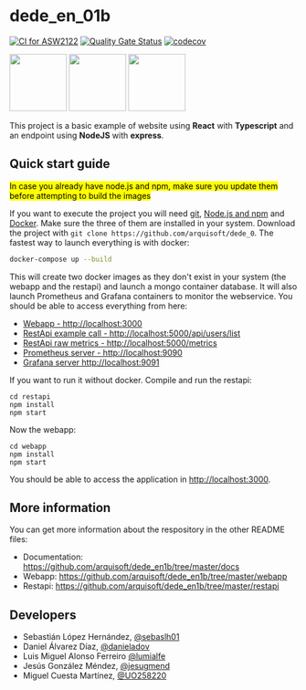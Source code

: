# dede_en_01b

[![CI for ASW2122](https://github.com/Arquisoft/dede_en1b/actions/workflows/asw2122.yml/badge.svg)](https://github.com/Arquisoft/dede_en1b/actions/workflows/asw2122.yml)
[![Quality Gate Status](https://sonarcloud.io/api/project_badges/measure?project=Arquisoft_dede_en_01b&metric=alert_status)](https://sonarcloud.io/summary/new_code?id=Arquisoft_dede_en_01b)
[![codecov](https://codecov.io/gh/Arquisoft/dede_en1b/branch/master/graph/badge.svg?token=r1a8JeFXQN)](https://codecov.io/gh/Arquisoft/dede_en1b)

<p float="left">
<img src="https://blog.wildix.com/wp-content/uploads/2020/06/react-logo.jpg" height="100">
<img src="https://miro.medium.com/max/1200/0*RbmfNyhuBb8G3LWh.png" height="100">
<img src="https://miro.medium.com/max/365/1*Jr3NFSKTfQWRUyjblBSKeg.png" height="100">
</p>


This project is a basic example of website using **React** with **Typescript** and an endpoint using **NodeJS** with **express**.

## Quick start guide
<mark>In case you already have node.js and npm, make sure you update them before attempting to build the images</mark>

If you want to execute the project you will need [git](https://git-scm.com/downloads), [Node.js and npm](https://www.npmjs.com/get-npm) and [Docker](https://docs.docker.com/get-docker/). Make sure the three of them are installed in your system. Download the project with `git clone https://github.com/arquisoft/dede_0`. The fastest way to launch everything is with docker:
```bash
docker-compose up --build
```
This will create two docker images as they don't exist in your system (the webapp and the restapi) and launch a mongo container database. It will also launch Prometheus and Grafana containers to monitor the webservice. You should be able to access everything from here:
 - [Webapp - http://localhost:3000](http://localhost:3000)
 - [RestApi example call - http://localhost:5000/api/users/list](http://localhost:5000/api/users/list)
 - [RestApi raw metrics - http://localhost:5000/metrics](http://localhost:5000/metrics)
 - [Prometheus server - http://localhost:9090](http://localhost:9090)
 - [Grafana server http://localhost:9091](http://localhost:9091)
 
If you want to run it without docker. Compile and run the restapi:
```shell
cd restapi
npm install
npm start
```

Now the webapp:

```shell
cd webapp
npm install
npm start
```

You should be able to access the application in [http://localhost:3000](http://localhost:3000).

## More information
You can get more information about the respository in the other README files:
- Documentation: https://github.com/arquisoft/dede_en1b/tree/master/docs
- Webapp: https://github.com/arquisoft/dede_en1b/tree/master/webapp
- Restapi: https://github.com/arquisoft/dede_en1b/tree/master/restapi

## Developers
- Sebastián López Hernández, [@sebaslh01](https://github.com/sebaslh01)
- Daniel Álvarez Díaz, [@danieladov](https://github.com/danieladov)
- Luis Miguel Alonso Ferreiro [@lumialfe](https://github.com/lumialfe)
- Jesús González Méndez, [@jesugmend](https://github.com/jesugmend)
- Miguel Cuesta Martínez, [@UO258220](https://github.com/UO258220)

